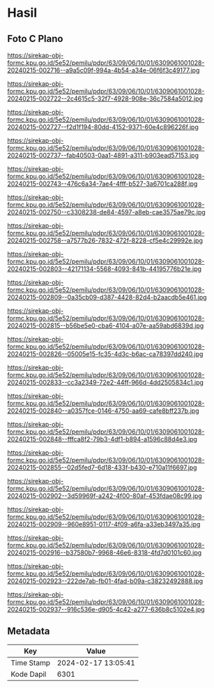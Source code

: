 # Hasil

## Foto C Plano

https://sirekap-obj-formc.kpu.go.id/5e52/pemilu/pdpr/63/09/06/10/01/6309061001028-20240215-002716--a9a5c09f-994a-4b54-a34e-06f6f3c49177.jpg

https://sirekap-obj-formc.kpu.go.id/5e52/pemilu/pdpr/63/09/06/10/01/6309061001028-20240215-002722--2c4615c5-32f7-4928-908e-36c7584a5012.jpg

https://sirekap-obj-formc.kpu.go.id/5e52/pemilu/pdpr/63/09/06/10/01/6309061001028-20240215-002727--f2d1f194-80dd-4152-9371-60e4c896226f.jpg

https://sirekap-obj-formc.kpu.go.id/5e52/pemilu/pdpr/63/09/06/10/01/6309061001028-20240215-002737--fab40503-0aa1-4891-a311-b903ead57153.jpg

https://sirekap-obj-formc.kpu.go.id/5e52/pemilu/pdpr/63/09/06/10/01/6309061001028-20240215-002743--476c6a34-7ae4-4fff-b527-3a6701ca288f.jpg

https://sirekap-obj-formc.kpu.go.id/5e52/pemilu/pdpr/63/09/06/10/01/6309061001028-20240215-002750--c3308238-de84-4597-a8eb-cae3575ae79c.jpg

https://sirekap-obj-formc.kpu.go.id/5e52/pemilu/pdpr/63/09/06/10/01/6309061001028-20240215-002758--a7577b26-7832-472f-8228-cf5e4c29992e.jpg

https://sirekap-obj-formc.kpu.go.id/5e52/pemilu/pdpr/63/09/06/10/01/6309061001028-20240215-002803--42171134-5568-4093-841b-44195776b21e.jpg

https://sirekap-obj-formc.kpu.go.id/5e52/pemilu/pdpr/63/09/06/10/01/6309061001028-20240215-002809--0a35cb09-d387-4428-82d4-b2aacdb5e461.jpg

https://sirekap-obj-formc.kpu.go.id/5e52/pemilu/pdpr/63/09/06/10/01/6309061001028-20240215-002815--b56be5e0-cba6-4104-a07e-aa59abd6839d.jpg

https://sirekap-obj-formc.kpu.go.id/5e52/pemilu/pdpr/63/09/06/10/01/6309061001028-20240215-002826--05005e15-fc35-4d3c-b6ac-ca78397dd240.jpg

https://sirekap-obj-formc.kpu.go.id/5e52/pemilu/pdpr/63/09/06/10/01/6309061001028-20240215-002833--cc3a2349-72e2-44ff-966d-4dd2505834c1.jpg

https://sirekap-obj-formc.kpu.go.id/5e52/pemilu/pdpr/63/09/06/10/01/6309061001028-20240215-002840--a0357fce-0146-4750-aa69-cafe8bff237b.jpg

https://sirekap-obj-formc.kpu.go.id/5e52/pemilu/pdpr/63/09/06/10/01/6309061001028-20240215-002848--fffca8f2-79b3-4df1-b894-a1596c88d4e3.jpg

https://sirekap-obj-formc.kpu.go.id/5e52/pemilu/pdpr/63/09/06/10/01/6309061001028-20240215-002855--02d5fed7-6d18-433f-b430-e710a11f6697.jpg

https://sirekap-obj-formc.kpu.go.id/5e52/pemilu/pdpr/63/09/06/10/01/6309061001028-20240215-002902--3d59969f-a242-4f00-80af-453fdae08c99.jpg

https://sirekap-obj-formc.kpu.go.id/5e52/pemilu/pdpr/63/09/06/10/01/6309061001028-20240215-002909--960e8951-0117-4f09-a6fa-a33eb3497a35.jpg

https://sirekap-obj-formc.kpu.go.id/5e52/pemilu/pdpr/63/09/06/10/01/6309061001028-20240215-002916--b37580b7-9968-46e6-8318-4fd7d0101c60.jpg

https://sirekap-obj-formc.kpu.go.id/5e52/pemilu/pdpr/63/09/06/10/01/6309061001028-20240215-002923--222de7ab-fb01-4fad-b09a-c38232492888.jpg

https://sirekap-obj-formc.kpu.go.id/5e52/pemilu/pdpr/63/09/06/10/01/6309061001028-20240215-002937--916c536e-d905-4c42-a277-636b8c5102e4.jpg


## Metadata

| Key        | Value               |
| ---------- | ------------------- |
| Time Stamp | 2024-02-17 13:05:41 |
| Kode Dapil | 6301                |




